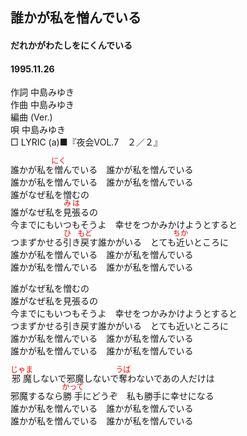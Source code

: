 <style type="text/css">
	ruby{
	    ruby-position: over;
	}
	ruby > rt{font-size: 12px;color:red;}
	p{font:16px;font-size: '楷体'}
</style>
## 誰かが私を憎んでいる
#### だれかがわたしをにくんでいる
#### 1995.11.26

作詞     中島みゆき　　　　　   
作曲      中島みゆき  　　　   
編曲 (Ver.) 　　　　　    
唄     中島みゆき    
□ LYRIC (a)■『夜会VOL.7　２／２』   
   
誰かが私を<ruby><rb>憎</rb><rp>(</rp><rt>にく</rt><rp>)</rp></ruby>んでいる　誰かが私を憎んでいる   
誰かが私を憎んでいる　誰かが私を憎んでいる   
誰がなぜ私を憎むの   
誰がなぜ私を<ruby><rb>見張</rb><rp>(</rp><rt>みは</rt><rp>)</rp></ruby>るの   
今までにもいつもそうよ　幸せをつかみかけようとすると   
つまずかせる<ruby><rb>引</rb><rp>(</rp><rt>ひ</rt><rp>)</rp></ruby>き<ruby><rb>戻</rb><rp>(</rp><rt>もど</rt><rp>)</rp></ruby>す誰かがいる　とても<ruby><rb>近</rb><rp>(</rp><rt>ちか</rt><rp>)</rp></ruby>いところに   
誰かが私を憎んでいる　誰かが私を憎んでいる   
誰かが私を憎んでいる　誰かが私を憎んでいる   
   
誰がなぜ私を憎むの   
誰がなぜ私を見張るの   
今までにもいつもそうよ　幸せをつかみかけようとすると   
つまずかせる引き戻す誰かがいる　とても近いところに   
誰かが私を憎んでいる　誰かが私を憎んでいる   
誰かが私を憎んでいる　誰かが私を憎んでいる   
   
<ruby><rb>邪魔</rb><rp>(</rp><rt>じゃま</rt><rp>)</rp></ruby>しないで邪魔しないで<ruby><rb>奪</rb><rp>(</rp><rt>うば</rt><rp>)</rp></ruby>わないであの人だけは   
邪魔するなら<ruby><rb>勝手</rb><rp>(</rp><rt>かって</rt><rp>)</rp></ruby>にどうぞ　私も勝手に幸せになる   
誰かが私を憎んでいる　誰かが私を憎んでいる   
誰かが私を憎んでいる　誰かが私を憎んでいる   